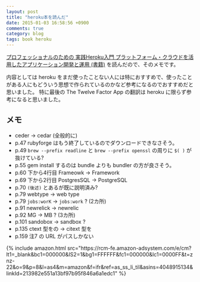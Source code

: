 ```yaml
---
layout: post
title: "heroku本を読んだ"
date: 2015-01-03 16:58:56 +0900
comments: true
category: blog
tags: book heroku
---
```

[プロフェッショナルのための 実践Heroku入門 プラットフォーム・クラウドを活用したアプリケーション開発と運用 (書籍)](http://amzn.to/2CXcdgi)
を読んだので、そのメモです。

<!--more-->

内容としては heroku をまだ使ったことない人には特におすすめで、使ったことがある人にもどういう思想で作られているのかなど参考になるのでおすすめだと思いました。
特に最後の The Twelve Factor App の翻訳は heroku に限らず参考になると思いました。

## メモ

- ceder → cedar (全般的に)
- p.47 rubyforge はもう終了しているのでダウンロードできなさそう。
- p.49 `brew --prefix readline` と `brew --prefix openssl` の周りに `$( )` が抜けている?
- p.55 gem install するのは bundle よりも bundler の方が良さそう。
- p.60 下から4行目 Frameowk → Framework
- p.69 下から2行目 PostgresSQL → PostgreSQL
- p.70 `(後述)` とあるが既に説明済み?
- p.79 webtype → web type
- p.79 `jobs:worK` → `jobs:work` ? (2カ所)
- p.91 newrelick → newrelic
- p.92 MG → MB ? (3カ所)
- p.101 sandobox → sandbox ?
- p.135 ctext 型をの → citext 型を
- p.159 注7 の URL がパスしかない

<div class="amazon">
{% include amazon.html src="https://rcm-fe.amazon-adsystem.com/e/cm?lt1=_blank&bc1=000000&IS2=1&bg1=FFFFFF&fc1=000000&lc1=0000FF&t=znz-22&o=9&p=8&l=as4&m=amazon&f=ifr&ref=as_ss_li_til&asins=4048915134&linkId=213982e551a13bf97b95f846a6a1edc1" %}
</div>
